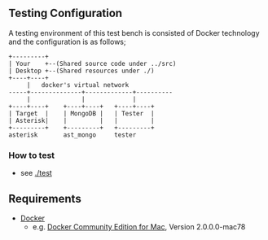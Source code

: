 
## Testing Configuration

A testing environment of this test bench is consisted of Docker technology and the configuration is as follows;

```
+---------+
| Your    +--(Shared source code under ../src)
| Desktop +--(Shared resources under ./)
+----+----+
     |   docker's virtual network
-----+--------------+-------------+----------
     |              |             |
+----+----+    +----+----+   +----+----+
| Target  |    | MongoDB |   | Tester  |
| Asterisk|    |         |   |         |
+---------+    +---------+   +---------+
asterisk       ast_mongo     tester
```

### How to test

- see [./test](test)

## Requirements

- [Docker](https://www.docker.com)
  - e.g. [Docker Community Edition for Mac](https://store.docker.com/editions/community/docker-ce-desktop-mac), Version 2.0.0.0-mac78
